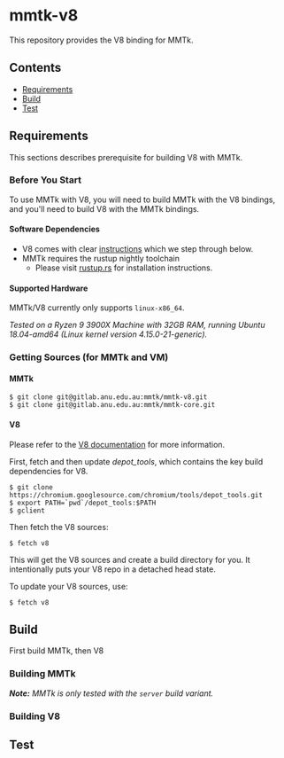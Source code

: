 # mmtk-v8

This repository provides the V8 binding for MMTk.

## Contents
* [Requirements](#requirements)
* [Build](#build)
* [Test](#test)

## Requirements

This sections describes prerequisite for building V8 with MMTk.

### Before You Start

To use MMTk with V8, you will need to build MMTk with the V8 bindings, and you'll need to build V8 with the MMTk bindings.

#### Software Dependencies

* V8 comes with clear [instructions](https://v8.dev/docs/source-code) which we step through below.
* MMTk requires the rustup nightly toolchain
  * Please visit [rustup.rs](https://rustup.rs/) for installation instructions.

#### Supported Hardware

MMTk/V8 currently only supports `linux-x86_64`.

_Tested on a Ryzen 9 3900X Machine with 32GB RAM, running Ubuntu 18.04-amd64 (Linux kernel version 4.15.0-21-generic)._

### Getting Sources (for MMTk and VM)


#### MMTk

```console
$ git clone git@gitlab.anu.edu.au:mmtk/mmtk-v8.git
$ git clone git@gitlab.anu.edu.au:mmtk/mmtk-core.git
```

#### V8

Please refer to the [V8 documentation](https://v8.dev/docs/source-code) for more information.

First, fetch and then update _depot_tools_, which contains the key build dependencies for V8.

```console
$ git clone https://chromium.googlesource.com/chromium/tools/depot_tools.git
$ export PATH=`pwd`/depot_tools:$PATH
$ gclient
```

Then fetch the V8 sources:

```console
$ fetch v8
```

This will get the V8 sources and create a build directory for you.   It intentionally puts your V8 repo in a detached head state.  

To update your V8 sources, use:

```console
$ fetch v8
```

## Build

First build MMTk, then V8

### Building MMTk


_**Note:** MMTk is only tested with the `server` build variant._

### Building V8


## Test



